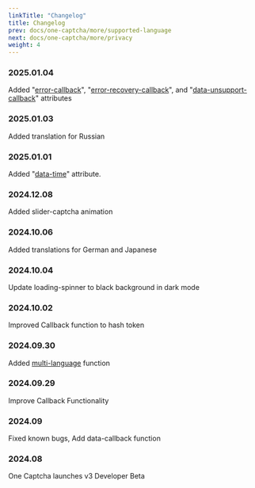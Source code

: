 ```yaml
---
linkTitle: "Changelog"
title: Changelog
prev: docs/one-captcha/more/supported-language
next: docs/one-captcha/more/privacy
weight: 4
---
```


### 2025.01.04

Added "[error-callback](../attribute)", "[error-recovery-callback](../attribute)", and "[data-unsupport-callback](../attribute)" attributes

### 2025.01.03

Added translation for Russian

### 2025.01.01

Added "[data-time](../attribute)" attribute.

### 2024.12.08

Added slider-captcha animation

### 2024.10.06

Added translations for German and Japanese

### 2024.10.04

Update loading-spinner to black background in dark mode

### 2024.10.02

Improved Callback function to hash token

### 2024.09.30

Added [multi-language](https://docs.xyehr.cn/docs/one-captcha/more/supported-language) function

### 2024.09.29

Improve Callback Functionality

### 2024.09

Fixed known bugs, Add data-callback function

### 2024.08

One Captcha launches v3 Developer Beta
